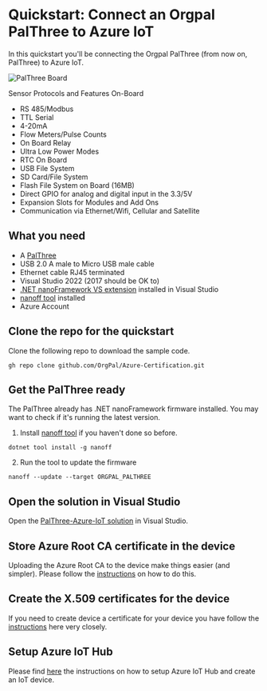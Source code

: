 # Quickstart: Connect an Orgpal PalThree to Azure IoT

In this quickstart you'll be connecting the Orgpal PalThree (from now on, PalThree) to Azure IoT.

![PalThree Board](./paltrhee-revi-board.jpg)

Sensor Protocols and Features On-Board

* RS 485/Modbus
* TTL Serial
* 4-20mA
* Flow Meters/Pulse Counts
* On Board Relay
* Ultra Low Power Modes
* RTC On Board
* USB File System
* SD Card/File System
* Flash File System on Board (16MB)
* Direct GPIO for analog and digital input in the 3.3/5V
* Expansion Slots for Modules and Add Ons
* Communication via Ethernet/Wifi, Cellular and Satellite

## What you need

* A [PalThree](https://www.orgpal.com/palthree-iot-azure)
* USB 2.0 A male to Micro USB male cable
* Ethernet cable RJ45 terminated
* Visual Studio 2022 (2017 should be OK to)
* [.NET nanoFramework VS extension](https://marketplace.visualstudio.com/items?itemName=nanoframework.nanoFramework-VS2022-Extension) installed in Visual Studio
* [nanoff tool](https://github.com/nanoframework/nanoFirmwareFlasher#install-net-nanoframework-firmware-flasher) installed
* Azure Account

## Clone the repo for the quickstart

Clone the following repo to download the sample code.

```shell
gh repo clone github.com/OrgPal/Azure-Certification.git
```

## Get the PalThree ready

The PalThree already has .NET nanoFramework firmware installed. You may want to check if it's running the latest version.

1. Install [nanoff tool](https://github.com/nanoframework/nanoFirmwareFlasher#install-net-nanoframework-firmware-flasher) if you haven't done so before.

```shell
dotnet tool install -g nanoff
```

2. Run the tool to update the firmware

```shell
nanoff --update --target ORGPAL_PALTHREE
```

## Open the solution in Visual Studio

Open the [PalThree-Azure-IoT solution](PalThree-Azure-IoT.sln) in Visual Studio.

## Store Azure Root CA certificate in the device

Uploading the Azure Root CA to the device make things easier (and simpler).
Please follow the [instructions](https://github.com/nanoframework/nanoFramework.Azure.Devices#certificate) on how to do this.

## Create the X.509 certificates for the device

If you need to create device a certificate for your device you have follow the [instructions](https://github.com/nanoframework/Samples/blob/main/samples/AzureSDK/AzureSDKSensorCertificate/create-certificate.md) here very closely.

## Setup Azure IoT Hub

Please find [here](https://github.com/nanoframework/Samples/tree/main/samples/AzureSDK/AzureSDKSensorCertificate#run-the-solution) the instructions on how to setup Azure IoT Hub and create an IoT device.
